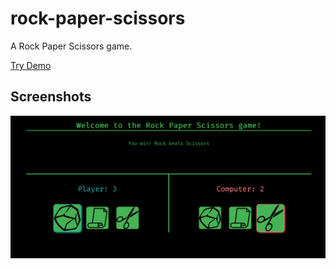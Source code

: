 # rock-paper-scissors

A Rock Paper Scissors game.

[Try Demo](https://updatedmyjournal.github.io/rock-paper-scissors/)

## Screenshots

![a screenshot](screenshots/screenshot1.png)
